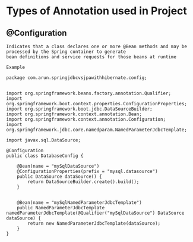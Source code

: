 # Types of Annotation used in Project

## @Configuration
    
    Indicates that a class declares one or more @Bean methods and may be processed by the Spring container to generate
    bean definitions and service requests for those beans at runtime
    
    Example
    
    package com.arun.springjdbcvsjpawithhibernate.config;
    
    
    import org.springframework.beans.factory.annotation.Qualifier;
    import org.springframework.boot.context.properties.ConfigurationProperties;
    import org.springframework.boot.jdbc.DataSourceBuilder;
    import org.springframework.context.annotation.Bean;
    import org.springframework.context.annotation.Configuration;
    import org.springframework.jdbc.core.namedparam.NamedParameterJdbcTemplate;
    
    import javax.sql.DataSource;
    
    @Configuration
    public class DatabaseConfig {
    
        @Bean(name = "mySqlDataSource")
        @ConfigurationProperties(prefix = "mysql.datasource")
        public DataSource dataSource() {
            return DataSourceBuilder.create().build();
        }
    
    
        @Bean(name = "mySqlNamedParameterJdbcTemplate")
        public NamedParameterJdbcTemplate namedParameterJdbcTemplate(@Qualifier("mySqlDataSource") DataSource dataSource) {
            return new NamedParameterJdbcTemplate(dataSource);
        }
    }
